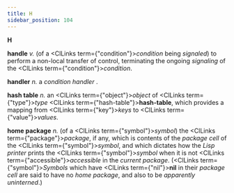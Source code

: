 ```yaml
---
title: H
sidebar_position: 104
---
```


**H** 



**handle** *v.* (of a <ClLinks  term={"condition"}><i>condition</i></ClLinks> being *signaled*) to perform a non-local transfer of control, terminating the ongoing *signaling* of the <ClLinks  term={"condition"}><i>condition</i></ClLinks>. 



**handler** *n.* a *condition handler* . 



**hash table** *n.* an <ClLinks  term={"object"}><i>object</i></ClLinks> of <ClLinks  term={"type"}><i>type</i></ClLinks> <ClLinks  term={"hash-table"}><b>hash-table</b></ClLinks>, which provides a mapping from <ClLinks  term={"key"}><i>keys</i></ClLinks> to <ClLinks  term={"value"}><i>values</i></ClLinks>. 



**home package** *n.* (of a <ClLinks  term={"symbol"}><i>symbol</i></ClLinks>) the <ClLinks  term={"package"}><i>package</i></ClLinks>, if any, which is contents of the *package cell* of the <ClLinks  term={"symbol"}><i>symbol</i></ClLinks>, and which dictates how the *Lisp printer* prints the <ClLinks  term={"symbol"}><i>symbol</i></ClLinks> when it is not <ClLinks  term={"accessible"}><i>accessible</i></ClLinks> in the *current package*. (<ClLinks  term={"symbol"}><i>Symbols</i></ClLinks> which have <ClLinks  term={"nil"}><b>nil</b></ClLinks> in their *package cell* are said to have no *home package*, and also to be *apparently uninterned*.) 



